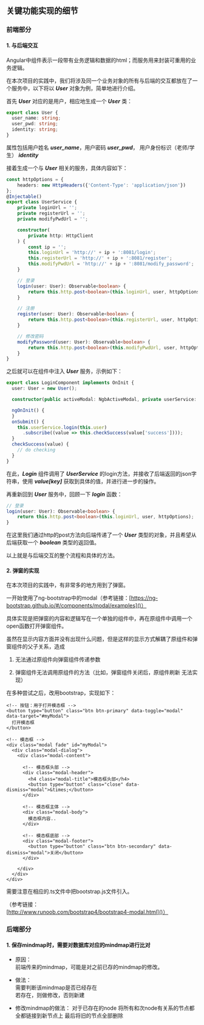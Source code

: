 ## 关键功能实现的细节

### 前端部分

#### 1. 与后端交互

Angular中组件表示一段带有业务逻辑和数据的html；而服务用来封装可重用的业务逻辑。

在本次项目的实践中，我们将涉及同一个业务对象的所有与后端的交互都放在了一个服务中，以下将以 ***User*** 对象为例，简单地进行介绍。

首先 ***User*** 对应的是用户，相应地生成一个 ***User*** 类：

``` typescript
export class User {
  user_name: string;
  user_pwd: string;
  identity: string;
}
```

属性包括用户姓名 ***user_name***，用户密码 ***user_pwd***， 用户身份标识（老师/学生） ***identity***

接着生成一个与 ***User*** 相关的服务，具体内容如下：

``` typescript
const httpOptions = {
    headers: new HttpHeaders({'Content-Type': 'application/json'})
};
@Injectable()
export class UserService {
    private loginUrl = '';
    private registerUrl = '';
    private modifyPwdUrl = '';

    constructor(
        private http: HttpClient
    ) {
        const ip = '';
        this.loginUrl = 'http://' + ip + ':8081/login';
        this.registerUrl = 'http://' + ip + ':8081/register';
        this.modifyPwdUrl = 'http://' + ip + ':8081/modify_password';
    }

    // 登录
    login(user: User): Observable<boolean> {
        return this.http.post<boolean>(this.loginUrl, user, httpOptions);
    }

    // 注册
    register(user: User): Observable<boolean> {
        return this.http.post<boolean>(this.registerUrl, user, httpOptions);
    }

    // 修改密码
    modifyPassword(user: User): Observable<boolean> {
        return this.http.post<boolean>(this.modifyPwdUrl, user, httpOptions);
    }
}
```
之后就可以在组件中注入 ***User*** 服务，示例如下：

``` typescript
export class LoginComponent implements OnInit {
  user: User = new User();

  constructor(public activeModal: NgbActiveModal, private userService: UserService) { }

  ngOnInit() {
  }
  onSubmit() {
    this.userService.login(this.user)
      .subscribe((value => this.checkSuccess(value['success'])));
  }
  checkSuccess(value) {
    // do checking
  }
}
```

在此，***Login*** 组件调用了 ***UserService*** 的login方法，并接收了后端返回的json字符串，使用 ***value[key]*** 获取到具体的值，并进行进一步的操作。

再重新回到 ***User*** 服务中，回顾一下 ***login*** 函数：

``` typescript
// 登录
login(user: User): Observable<boolean> {
    return this.http.post<boolean>(this.loginUrl, user, httpOptions);
}
```

在这里我们通过http的post方法向后端传递了一个 ***User*** 类型的对象，并且希望从后端获取一个 ***boolean*** 类型的返回值。

以上就是与后端交互的整个流程和具体的方法。

#### 2. 弹窗的实现

在本次项目的实践中，有非常多的地方用到了弹窗。

一开始使用了ng-bootstrap中的modal（参考链接：[https://ng-bootstrap.github.io/#/components/modal/examples]()）

具体实现是把弹窗的内容和逻辑写在一个单独的组件中，再在原组件中调用一个open函数打开弹窗组件。

虽然在显示内容方面并没有出现什么问题，但是这样的显示方式解耦了原组件和弹窗组件的父子关系，造成

1. 无法通过原组件向弹窗组件传递参数 

2. 弹窗组件无法调用原组件的方法（比如，弹窗组件关闭后，原组件刷新 无法实现） 

在多种尝试之后，改用bootstrap，实现如下：

``` bootstrap4
<!-- 按钮：用于打开模态框 -->
<button type="button" class="btn btn-primary" data-toggle="modal" data-target="#myModal">
  打开模态框
</button>
 
<!-- 模态框 -->
<div class="modal fade" id="myModal">
  <div class="modal-dialog">
    <div class="modal-content">
 
      <!-- 模态框头部 -->
      <div class="modal-header">
        <h4 class="modal-title">模态框头部</h4>
        <button type="button" class="close" data-dismiss="modal">&times;</button>
      </div>
 
      <!-- 模态框主体 -->
      <div class="modal-body">
        模态框内容..
      </div>
 
      <!-- 模态框底部 -->
      <div class="modal-footer">
        <button type="button" class="btn btn-secondary" data-dismiss="modal">关闭</button>
      </div>
 
    </div>
  </div>
</div>
```

需要注意在相应的.ts文件中把bootstrap.js文件引入。

（参考链接：[http://www.runoob.com/bootstrap4/bootstrap4-modal.html]()）

### 后端部分
#### 1. 保存mindmap时，需要对数据库对应的mindmap进行比对
* 原因：
<br>前端传来的mindmap，可能是对之前已存的mindmap的修改。

* 做法：
<br>需要判断该mindmap是否已经存在
<br>若存在，则做修改，否则新建

* 修改mindmap的做法：
对于已存在的node 将所有和次node有关系的节点都全都链接到新节点上
最后将旧的节点全部删除

